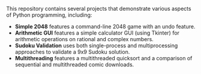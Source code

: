This repository contains several projects that demonstrate various aspects of Python programming, including:
- **Simple 2048** features a command-line 2048 game with an undo feature.
- **Arithmetic GUI** features a simple calculator GUI (using Tkinter) for arithmetic operations on rational and complex numbers.
- **Sudoku Validation** uses both single-process and multiprocessing approaches to validate a 9x9 Sudoku solution.
- **Multithreading** features a multithreaded quicksort and a comparison of sequential and multithreaded comic downloads. 
